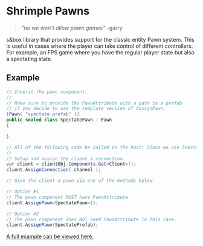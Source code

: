 # Shrimple Pawns

> _"no we won't allow pawn games"_ -garry

s&box library that provides support for the classic entity Pawn system. This is useful in cases where the player can take control of different controllers. For example, an FPS game where you have the regular player state but also a spectating state.

## Example

```csharp
// Inherit the pawn component.
//
// Make sure to provide the PawnAttribute with a path to a prefab
// if you decide to use the template version of AssignPawn.
[Pawn( "spectate.prefab" )]
public sealed class SpectatePawn : Pawn
{

}
```

```csharp
// All of the following code be called on the host! Since we use [HostSync] internally.
//
// Setup and assign the client a connection.
var client = clientObj.Components.Get<Client>();
client.AssignConnection( channel );

// Give the client a pawn via one of the methods below.

// Option #1
// The pawn component MUST have PawnAttribute.
client.AssignPawn<SpectatePawn>();

// Option #2
// The pawn component does NOT need PawnAttribute in this case.
client.AssignPawn(SpectatePrefab);
```

[A full example can be viewed here.](https://github.com/Small-Fish-Dev/shrimple_pawns/tree/main/code/Example)
